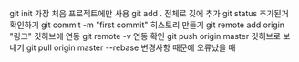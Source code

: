 git init 가장 처음 프로젝트에만 사용
git add . 전체로 깃에 추가
git status 추가된거 확인하기
git commit -m "first commit" 히스토리 만들기
git remote add origin "링크" 깃허브에 연동
git remote -v 연동 확인
git push origin master 깃허브로 보내기
git pull origin master --rebase 변경사항 때문에 오류났을 때